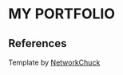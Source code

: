 # MY PORTFOLIO

## References
 <footer class="container">
        <div class="copyright">
            Template by <a href="https://networkchuck.com/" target="_blank" rel="noopener noreferrer">NetworkChuck</a>
        </div>
    </footer>
